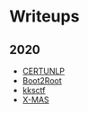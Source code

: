 # Writeups
## 2020
- [CERTUNLP](https://github.com/Flaggermeister/Writeups/tree/main/CERTUNLP/README.md)
- [Boot2Root](https://github.com/Flaggermeister/Writeups/blob/main/2020/boot2root/Readme.md)
- [kksctf](https://github.com/Flaggermeister/Writeups/blob/main/2020/kksctf/README.md)
- [X-MAS](https://github.com/Flaggermeister/Writeups/blob/main/2020/X-MAS/README.md)
